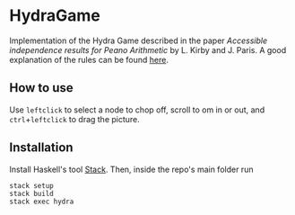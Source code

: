 # HydraGame

Implementation of the Hydra Game described in the paper
_Accessible independence results for Peano Arithmetic_
by L. Kirby and J. Paris. A good explanation of the rules can be found
[here](https://slate.com/human-interest/2014/06/hydra-game-an-example-of-a-counterintuitive-mathematical-result.html).

## How to use

Use `leftclick` to select a node to chop off, scroll to om in or out, and
`ctrl`+`leftclick` to drag the picture.

## Installation

Install Haskell's tool [Stack](https://docs.haskellstack.org/en/stable/README/). Then,
inside the repo's main folder run

```
stack setup
stack build
stack exec hydra
```
